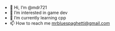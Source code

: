 - 👋 Hi, I’m @mdr721
- 👀 I’m interested in game dev
- 🌱 I’m currently learning cpp
- 📫 How to reach me mrbluespaghetti@gmail.com
<!--- 💞️ I’m looking to collaborate on null --->
<!---
mdr721/mdr721 is a ✨ special ✨ repository because its `README.md` (this file) appears on your GitHub profile.
You can click the Preview link to take a look at your changes.
--->
